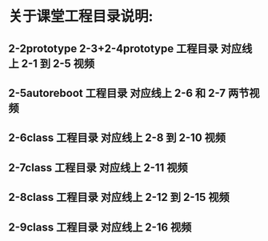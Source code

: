 # 关于课堂工程目录说明:

## 2-2prototype 2-3+2-4prototype 工程目录 对应线上 2-1 到 2-5 视频

## 2-5autoreboot 工程目录 对应线上 2-6 和 2-7 两节视频

## 2-6class 工程目录 对应线上 2-8 到 2-10 视频

## 2-7class 工程目录 对应线上 2-11 视频

## 2-8class 工程目录 对应线上 2-12 到 2-15 视频

## 2-9class 工程目录 对应线上 2-16 视频
